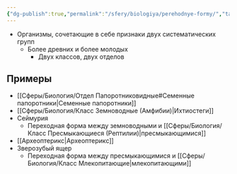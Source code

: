 ```yaml
---
{"dg-publish":true,"permalink":"/sfery/biologiya/perehodnye-formy/","tags":["Эволюция"]}
---
```


- Организмы, сочетающие в себе признаки двух систематических групп 
	- Более древних и более молодых 
		- Двух классов, двух отделов 
## Примеры 
- [[Сферы/Биология/Отдел Папоротниковидные#Семенные папоротники\|Семенные папоротники]]
- [[Сферы/Биология/Класс Земноводные (Амфибии)\|Ихтиостеги]] 
- Сеймурия 
	- Переходная форма между земноводными и [[Сферы/Биология/Класс Пресмыкающиеся (Рептилии)\|пресмыкающимися]]
- [[Археоптерикс\|Археоптерикс]]  
- Зверозубый ящер 
	- Переходная форма между пресмыкающимися и [[Сферы/Биология/Класс Млекопитающие\|млекопитающими]] 
